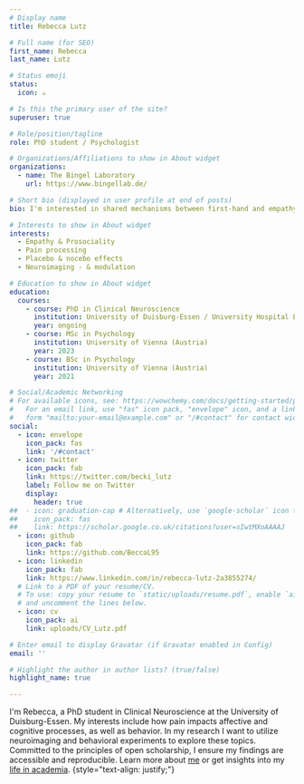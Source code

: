 ```yaml
---
# Display name
title: Rebecca Lutz

# Full name (for SEO)
first_name: Rebecca
last_name: Lutz

# Status emoji
status:
  icon: ☕️

# Is this the primary user of the site?
superuser: true

# Role/position/tagline
role: PhD student / Psychologist

# Organizations/Affiliations to show in About widget
organizations:
  - name: The Bingel Laboratory
    url: https://www.bingellab.de/

# Short bio (displayed in user profile at end of posts)
bio: I'm interested in shared mechanisms between first-hand and empathy for pain, prosocial decision-making, placebo/nocebo effects, neuroimaging and -modulation.

# Interests to show in About widget
interests:
  - Empathy & Prosociality
  - Pain processing
  - Placebo & nocebo effects
  - Neuroimaging - & modulation

# Education to show in About widget
education:
  courses:
    - course: PhD in Clinical Neuroscience
      institution: University of Duisburg-Essen / University Hospital Essen (Germany)
      year: ongoing
    - course: MSc in Psychology
      institution: University of Vienna (Austria)
      year: 2023
    - course: BSc in Psychology
      institution: University of Vienna (Austria)
      year: 2021

# Social/Academic Networking
# For available icons, see: https://wowchemy.com/docs/getting-started/page-builder/#icons
#   For an email link, use "fas" icon pack, "envelope" icon, and a link in the
#   form "mailto:your-email@example.com" or "/#contact" for contact widget.
social:
  - icon: envelope
    icon_pack: fas
    link: '/#contact'
  - icon: twitter
    icon_pack: fab
    link: https://twitter.com/becki_lutz
    label: Follow me on Twitter
    display:
      header: true
##  - icon: graduation-cap # Alternatively, use `google-scholar` icon from `ai` icon pack
##    icon_pack: fas
##    link: https://scholar.google.co.uk/citations?user=sIwtMXoAAAAJ
  - icon: github
    icon_pack: fab
    link: https://github.com/BeccaL95
  - icon: linkedin
    icon_pack: fab
    link: https://www.linkedin.com/in/rebecca-lutz-2a3855274/
  # Link to a PDF of your resume/CV.
  # To use: copy your resume to `static/uploads/resume.pdf`, enable `ai` icons in `params.yaml`,
  # and uncomment the lines below.
  - icon: cv
    icon_pack: ai
    link: uploads/CV_Lutz.pdf

# Enter email to display Gravatar (if Gravatar enabled in Config)
email: ''

# Highlight the author in author lists? (true/false)
highlight_name: true

---
```

I'm Rebecca, a PhD student in Clinical Neuroscience at the University of Duisburg-Essen. My interests include how pain impacts affective and cognitive processes, as well as behavior. In my research I want to utilize neuroimaging and behavioral experiments to explore these topics. Committed to the principles of open scholarship, I ensure my findings are accessible and reproducible. Learn more about [me](/about-me/) or get insights into my [life in academia](/academic-adventures/).
{style="text-align: justify;"}

